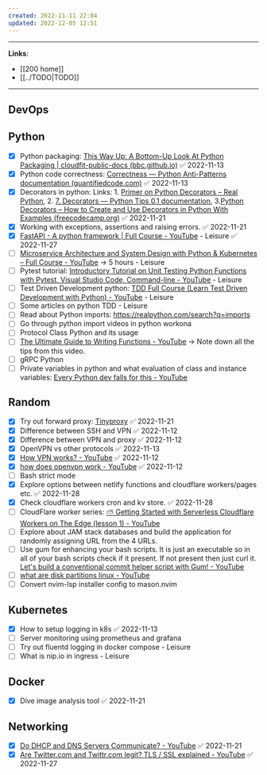 ```yaml
---
created: 2022-11-11 22:04
updated: 2022-12-05 12:51
---
```

---
**Links**: 
- [[200 home]]
- [[../TODO|TODO]]

---
## DevOps

## Python
- [x] Python packaging: [This Way Up: A Bottom-Up Look At Python Packaging | cloudfit-public-docs (bbc.github.io)](https://bbc.github.io/cloudfit-public-docs/packaging/this_way_up.html) ✅ 2022-11-13
- [x] Python code correctness: [Correctness — Python Anti-Patterns documentation (quantifiedcode.com)](https://docs.quantifiedcode.com/python-anti-patterns/correctness/index.html) ✅ 2022-11-13
- [x] Decorators in python: Links: 1. [Primer on Python Decorators – Real Python](https://realpython.com/primer-on-python-decorators/), 2. [7. Decorators — Python Tips 0.1 documentation](https://book.pythontips.com/en/latest/decorators.html), 3.[Python Decorators – How to Create and Use Decorators in Python With Examples (freecodecamp.org)](https://www.freecodecamp.org/news/python-decorators-explained-with-examples/) ✅ 2022-11-21
- [x] Working with exceptions, assertions and raising errors. ✅ 2022-11-21
- [x] [FastAPI - A python framework | Full Course - YouTube](https://www.youtube.com/watch?v=7t2alSnE2-I) - Leisure ✅ 2022-11-27
- [ ] [Microservice Architecture and System Design with Python & Kubernetes – Full Course - YouTube](https://www.youtube.com/watch?v=hmkF77F9TLw) -> 5 hours - Leisure
- [ ]  Pytest tutorial: [Introductory Tutorial on Unit Testing Python Functions with Pytest, Visual Studio Code, Command-line - YouTube](https://www.youtube.com/watch?v=UMgxJvozR5A) - Leisure
- [ ] Test Driven Development python: [TDD Full Course (Learn Test Driven Development with Python) - YouTube](https://www.youtube.com/watch?v=eAPmXQ0dC7Q) - Leisure
- [ ] Some articles on python TDD - Leisure
- [ ] Read about Python imports: https://realpython.com/search?q=imports
- [ ] Go through python import videos in python workona
- [ ] Protocol Class Python and its usage
- [ ] [The Ultimate Guide to Writing Functions - YouTube](https://www.youtube.com/watch?v=yatgY4NpZXE) -> Note down all the tips from this video.
- [ ] gRPC Python
- [ ] Private variables in python and what evaluation of class and instance variables: [Every Python dev falls for this - YouTube](https://www.youtube.com/watch?v=0hrEaA3N3lk)

## Random
- [x] Try out forward proxy: [Tinyproxy](http://tinyproxy.github.io/) ✅ 2022-11-21
- [x] Difference between SSH and VPN ✅ 2022-11-12
- [x] Difference between VPN and proxy ✅ 2022-11-12
- [x] OpenVPN vs other protocols ✅ 2022-11-13
- [x] [How VPN works? - YouTube](https://www.youtube.com/watch?v=IzGEfBm0XNY) ✅ 2022-11-12
- [x] [how does openvpn work - YouTube](https://www.youtube.com/results?search_query=how+does+openvpn+work) ✅ 2022-11-12
- [ ] Bash strict mode
- [x] Explore options between netlify functions and cloudflare workers/pages etc. ✅ 2022-11-28
- [x] Check cloudflare workers cron and kv store. ✅ 2022-11-28
- [ ] CloudFlare worker series: [⛅ Getting Started with Serverless Cloudflare Workers on The Edge (lesson 1) - YouTube](https://www.youtube.com/watch?v=WFlDSL7Nrzw&t=0s)
- [ ] Explore about JAM stack databases and build the application for randomly assigning URL from the 4 URLs.
- [ ] Use gum for enhancing your bash scripts. It is just an executable so in all of your bash scripts check if it present. If not present then just curl it. [Let's build a conventional commit helper script with Gum! - YouTube](https://www.youtube.com/watch?v=vtCwt-4tIto)
- [ ] [what are disk partitions linux - YouTube](https://www.youtube.com/results?search_query=what+are+disk+partitions+linux)
- [ ] Convert nvim-lsp installer config to mason.nvim

## Kubernetes
- [x] How to setup logging in k8s ✅ 2022-11-13
- [ ] Server monitoring using prometheus and grafana
- [ ] Try out fluentd logging in docker compose - Leisure
- [ ] What is nip.io in ingress - Leisure

## Docker 
- [x] Dive image analysis tool ✅ 2022-11-21

## Networking
- [x] [Do DHCP and DNS Servers Communicate? - YouTube](https://www.youtube.com/watch?v=FYcO4ZshG8Q) ✅ 2022-11-21
- [x] [Are Twitter.com and Twittr.com legit? TLS / SSL explained - YouTube](https://www.youtube.com/watch?v=VcV4T8cL3xw) ✅ 2022-11-27